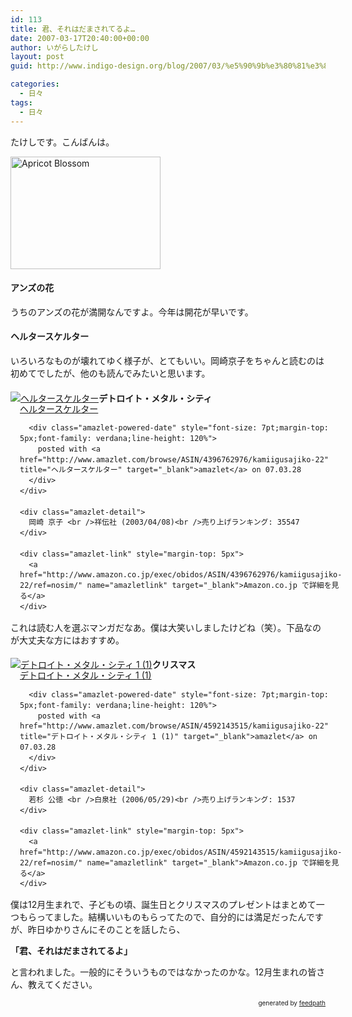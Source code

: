 ```yaml
---
id: 113
title: 君、それはだまされてるよ…
date: 2007-03-17T20:40:00+00:00
author: いがらしたけし
layout: post
guid: http://www.indigo-design.org/blog/2007/03/%e5%90%9b%e3%80%81%e3%81%9d%e3%82%8c%e3%81%af%e3%81%a0%e3%81%be%e3%81%95%e3%82%8c%e3%81%a6%e3%82%8b%e3%82%88%e2%80%a6/

categories:
  - 日々
tags:
  - 日々
---
```

たけしです。こんばんは。

[<img src="http://farm1.static.flickr.com/163/423881510_eefadee9a4_m.jpg" alt="Apricot Blossom" height="180" width="240" />](http://www.flickr.com/photos/takeshi81/423881510/ "Photo Sharing")

#### アンズの花

うちのアンズの花が満開なんですよ。今年は開花が早いです。 

#### ヘルタースケルター

いろいろなものが壊れてゆく様子が、とてもいい。岡崎京子をちゃんと読むのは初めてでしたが、他のも読んでみたいと思います。

<div class="amazlet-box" style="margin-bottom: 0px">
  <div class="amazlet-image" style="float: left">
    <a href="http://www.amazon.co.jp/exec/obidos/ASIN/4396762976/kamiigusajiko-22/ref=nosim/" name="amazletlink" target="_blank"><img src="http://images-jp.amazon.com/images/P/4396762976.09.MZZZZZZZ.jpg" alt="ヘルタースケルター" style="border: medium none" /></a>
  </div>
  
  <div class="amazlet-info" style="float: left;margin-left: 15px;line-height: 120%">
    <div class="amazlet-name" style="margin-bottom: 10px;line-height: 120%">
      <a href="http://www.amazon.co.jp/exec/obidos/ASIN/4396762976/kamiigusajiko-22/ref=nosim/" name="amazletlink" target="_blank">ヘルタースケルター</a> 
      
      <div class="amazlet-powered-date" style="font-size: 7pt;margin-top: 5px;font-family: verdana;line-height: 120%">
        posted with <a href="http://www.amazlet.com/browse/ASIN/4396762976/kamiigusajiko-22" title="ヘルタースケルター" target="_blank">amazlet</a> on 07.03.28
      </div>
    </div>
    
    <div class="amazlet-detail">
      岡崎 京子 <br />祥伝社 (2003/04/08)<br />売り上げランキング: 35547
    </div>
    
    <div class="amazlet-link" style="margin-top: 5px">
      <a href="http://www.amazon.co.jp/exec/obidos/ASIN/4396762976/kamiigusajiko-22/ref=nosim/" name="amazletlink" target="_blank">Amazon.co.jp で詳細を見る</a>
    </div>
  </div>
  
  <div class="amazlet-footer" style="clear: left">
  </div>
</div>

#### デトロイト・メタル・シティ

これは読む人を選ぶマンガだなあ。僕は大笑いしましたけどね（笑）。下品なのが大丈夫な方にはおすすめ。

<div class="amazlet-box" style="margin-bottom: 0px">
  <div class="amazlet-image" style="float: left">
    <a href="http://www.amazon.co.jp/exec/obidos/ASIN/4592143515/kamiigusajiko-22/ref=nosim/" name="amazletlink" target="_blank"><img src="http://images-jp.amazon.com/images/P/4592143515.09.MZZZZZZZ.jpg" alt="デトロイト・メタル・シティ 1 (1)" style="border: medium none" /></a>
  </div>
  
  <div class="amazlet-info" style="float: left;margin-left: 15px;line-height: 120%">
    <div class="amazlet-name" style="margin-bottom: 10px;line-height: 120%">
      <a href="http://www.amazon.co.jp/exec/obidos/ASIN/4592143515/kamiigusajiko-22/ref=nosim/" name="amazletlink" target="_blank">デトロイト・メタル・シティ 1 (1)</a> 
      
      <div class="amazlet-powered-date" style="font-size: 7pt;margin-top: 5px;font-family: verdana;line-height: 120%">
        posted with <a href="http://www.amazlet.com/browse/ASIN/4592143515/kamiigusajiko-22" title="デトロイト・メタル・シティ 1 (1)" target="_blank">amazlet</a> on 07.03.28
      </div>
    </div>
    
    <div class="amazlet-detail">
      若杉 公徳 <br />白泉社 (2006/05/29)<br />売り上げランキング: 1537
    </div>
    
    <div class="amazlet-link" style="margin-top: 5px">
      <a href="http://www.amazon.co.jp/exec/obidos/ASIN/4592143515/kamiigusajiko-22/ref=nosim/" name="amazletlink" target="_blank">Amazon.co.jp で詳細を見る</a>
    </div>
  </div>
  
  <div class="amazlet-footer" style="clear: left">
  </div>
</div>

#### クリスマス

僕は12月生まれで、子どもの頃、誕生日とクリスマスのプレゼントはまとめて一つもらってました。結構いいものもらってたので、自分的には満足だったんですが、昨日ゆかりさんにそのことを話したら、

**「君、それはだまされてるよ」**

と言われました。一般的にそういうものではなかったのかな。12月生まれの皆さん、教えてください。

<div style="text-align: right;font-size: 10px">
  &nbsp;&nbsp;<span>generated by <a href="http://feedpath.jp">feedpath</a></span>
</div>
